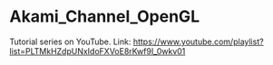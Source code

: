 # Akami_Channel_OpenGL
Tutorial series on YouTube. Link: https://www.youtube.com/playlist?list=PLTMkHZdpUNxIdoFXVoE8rKwf9I_0wkv01
